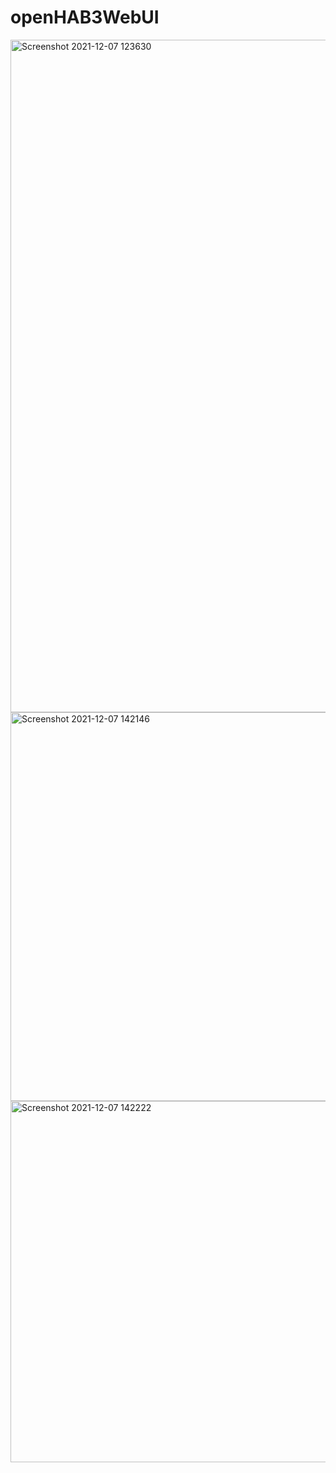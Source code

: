 # openHAB3WebUI
<img width="1076" alt="Screenshot 2021-12-07 123630" src="https://user-images.githubusercontent.com/73241309/145036548-1bef3653-e59c-413f-bbd8-bf48fde1dade.png">
<img width="622" alt="Screenshot 2021-12-07 142146" src="https://user-images.githubusercontent.com/73241309/145036855-f8a7833c-ed32-4c41-938a-13906fd6e0ce.png">
<img width="578" alt="Screenshot 2021-12-07 142222" src="https://user-images.githubusercontent.com/73241309/145036866-4210997c-9cb5-40f7-8f59-979d0f317c9b.png">
